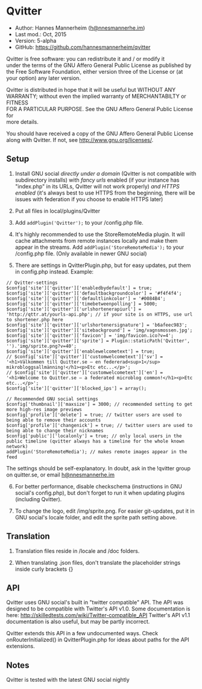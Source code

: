 Qvitter
==========================================

* Author:    Hannes Mannerheim (<h@nnesmannerhe.im>)
* Last mod.: Oct, 2015
* Version:   5-alpha
* GitHub:    <https://github.com/hannesmannerheim/qvitter>

Qvitter is free  software:  you can  redistribute it  and / or  modify it  
under the  terms of the GNU Affero General Public License as published by  
the Free Software Foundation,  either version three of the License or (at  
your option) any later version.

Qvitter is distributed  in hope that  it will be  useful but  WITHOUT ANY  
WARRANTY;  without even the implied warranty of MERCHANTABILTY or FITNESS  
FOR A PARTICULAR PURPOSE.  See the  GNU Affero General Public License for  
more details.

You should have received a copy of the  GNU Affero General Public License  
along with Qvitter. If not, see <http://www.gnu.org/licenses/>.

Setup
-----

1. Install GNU social _directly under a domain_ (Qvitter is not compatible with
subdirectory installs) with _fancy urls_ enabled (if your instance has
"index.php" in its URLs, Qvitter will not work properly) _and HTTPS enabled_ (it's
always best to use HTTPS from the beginning, there will be issues with federation
if you choose to enable HTTPS later)

2. Put all files in local/plugins/Qvitter

3. Add `addPlugin('Qvitter');` to your /config.php file.

4. It's highly recommended to use the StoreRemoteMedia plugin. It will cache attachments from remote instances locally and make them appear in the streams. Add `addPlugin('StoreRemoteMedia');` to your /config.php file. (Only available in newer GNU social)

5. There are settings in QvitterPlugin.php, but for easy updates, put them in config.php instead. Example:

````
// Qvitter-settings
$config['site']['qvitter']['enabledbydefault'] = true;
$config['site']['qvitter']['defaultbackgroundcolor'] = '#f4f4f4';
$config['site']['qvitter']['defaultlinkcolor'] = '#0084B4';
$config['site']['qvitter']['timebetweenpolling'] = 5000;
$config['site']['qvitter']['urlshortenerapiurl'] = 'http://qttr.at/yourls-api.php'; // if your site is on HTTPS, use url to shortener.php here
$config['site']['qvitter']['urlshortenersignature'] = 'b6afeec983';
$config['site']['qvitter']['sitebackground'] = 'img/vagnsmossen.jpg';
$config['site']['qvitter']['favicon'] = 'img/favicon.ico?v=4';
$config['site']['qvitter']['sprite'] = Plugin::staticPath('Qvitter', '').'img/sprite.png?v=40';
$config['site']['qvitter']['enablewelcometext'] = true;
// $config['site']['qvitter']['customwelcometext']['sv'] = '<h1>Välkommen till Quitter.se – en federerad<sup>1</sup> mikrobloggsallmänning!</h1><p>Etc etc...</p>';
// $config['site']['qvitter']['customwelcometext']['en'] = '<h1>Welcome to Quitter.se – a federated microblog common!</h1><p>Etc etc...</p>';
$config['site']['qvitter']['blocked_ips'] = array();

// Recommended GNU social settings
$config['thumbnail']['maxsize'] = 3000; // recommended setting to get more high-res image previews
$config['profile']['delete'] = true; // twitter users are used to being able to remove their accounts
$config['profile']['changenick'] = true; // twitter users are used to being able to change their nicknames
$config['public']['localonly'] = true; // only local users in the public timeline (qvitter always has a timeline for the whole known network)
addPlugin('StoreRemoteMedia'); // makes remote images appear in the feed

````

The settings should be self-explanatory. In doubt, ask in the !qvitter group on quitter.se, or email h@nnesmannerhe.im

6. For better performance, disable checkschema (instructions in GNU social's config.php),
but don't forget to run it when updating plugins (including Qvitter).

7. To change the logo, edit /img/sprite.png. For easier git-updates, put it in GNU social's locale folder, and edit the sprite path setting above.


Translation
-----

1. Translation files reside in /locale and /doc folders.

2. When translating .json files, don't translate the placeholder strings inside curly brackets {}

API
-----

Qvitter uses GNU social's built in "twitter compatible" API. The API was designed to be
compatible with Twitter's API v1.0. Some documentation is here: <http://skilledtests.com/wiki/Twitter-compatible_API>
Twitter's API v1.1 documentation is also useful, but may be partly incorrect.

Qvitter extends this API in a few undocumented ways. Check onRouterInitialized() in QvitterPlugin.php
for ideas about paths for the API extensions.



Notes
-----

Qvitter is tested with the latest GNU social nightly
